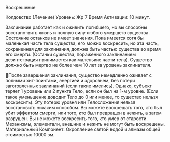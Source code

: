 
Воскрешение

Колдовство (Лечение)
Уровень: Жр 7
Время Активации: 10 минут.

Заклинание работает как и оживить погибшего, но вы способны восстано-вить
жизнь и полную силу любого умершего
существа. Состояние останков не имеет значения. Пока имеется хотя бы маленькая часть тела существа, его можно
воскресить, но эта часть, сохраненная
для заклинания, должна быть частью
существа во время его смерти. (Останки существа, пораженного заклинанием
дезинтеграция принимается как маленькие части тела). Существо должно
быть мертво не более чем 10 лет за уровень заклинателя.

После завершения заклинания, существо немедленно оживает с полными
хит-поинтами, энергией и здоровьем, без
потери заготовленных заклинаний (если
такие имелись). Однако, субъект теряет
1 уровень или 2 пункта Тело, если он
был на 1-м уровне. (Если такое уменьшение доводит Тело до 0 или менее, то
существо нельзя воскресить). Эту потерю уровня или Телосложения нельзя
восстановить никаким способом.
Вы можете воскрешать того, кто был
убит эффектом смерти, или того, кто
был превращен в нежить, а затем разрушен. Вы не можете воскресить того, кто
умер от старости. Механизмы, элементали, внешние и нежить не могут быть
воскрешены.
Материальный Компонент: Окропление святой водой и алмазы общей
стоимостью 10000 зм.